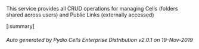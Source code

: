 






This service provides all CRUD operations for managing Cells (folders shared across users) and Public Links (externally accessed)

[:summary]

###### Auto generated by Pydio Cells Enterprise Distribution v2.0.1 on 19-Nov-2019
